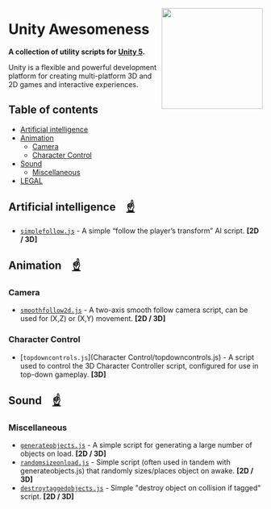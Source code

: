 <a href="https://unity3d.com/"><img align="right" width="200" src="https://cloud.githubusercontent.com/assets/218624/7900049/19e189ba-06f6-11e5-963e-ccd5540eaa12.png"></a>

# Unity Awesomeness

**A collection of utility scripts for [Unity 5](https://unity3d.com/).**

Unity is a flexible and powerful development platform for creating multi-platform 3D and 2D games and interactive experiences.

## Table of contents

- [Artificial intelligence](#artificial-intelligence)
- [Animation](#animation)
	- [Camera](#camera)
	- [Character Control](#character-ontrol)
- [Sound](#sound)
	- [Miscellaneous](#miscellaneous)
- [LEGAL](#legal)

## Artificial intelligence [:point_up:](#table-of-contents)

* [`simplefollow.js`](Scripts/simplefollow.js) - A simple “follow the player’s transform” AI script. **[2D / 3D]**

## Animation [:point_up:](#table-of-contents)

### Camera

* [`smoothfollow2d.js`](Camera/smoothfollow2d.js) - A two-axis smooth follow camera script, can be used for (X,Z) or (X,Y) movement. **[2D / 3D]**

### Character Control

* [`topdowncontrols.js`](Character Control/topdowncontrols.js) - A script used to control the 3D Character Controller script, configured for use in top-down gameplay. **[3D]**

## Sound [:point_up:](#table-of-contents)

### Miscellaneous

* [`generateobjects.js`](https://github.com/pflannery111/unity-starters/blob/master/Misc/generateobjects.js) - A simple script for generating a large number of objects on load. **[2D / 3D]**
* [`randomsizeonload.js`](https://raw.githubusercontent.com/pflannery111/unity-starters/master/Misc/randomsizeonload.js) - Simple script (often used in tandem with generateobjects.js) that randomly sizes/places object on awake. **[2D / 3D]**
* [`destroytaggedobjects.js`](https://raw.githubusercontent.com/patflannery/unity-awesomeness/master/Misc/destroytaggedobjects.js) - Simple "destroy object on collision if tagged" script. **[2D / 3D]**
